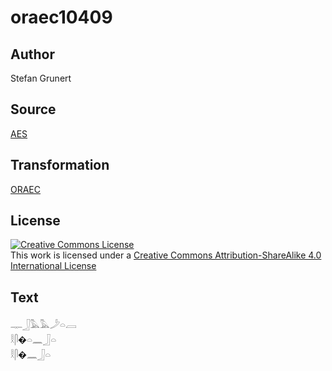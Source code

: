 # oraec10409

## Author

Stefan Grunert

## Source

[AES](https://github.com/simondschweitzer/aes)

## Transformation

[ORAEC](https://oraec.github.io/)

## License

<a rel="license" href="http://creativecommons.org/licenses/by-sa/4.0/"><img alt="Creative Commons License" style="border-width:0" src="https://i.creativecommons.org/l/by-sa/4.0/88x31.png" /></a><br />This work is licensed under a <a rel="license" href="http://creativecommons.org/licenses/by-sa/4.0/">Creative Commons Attribution-ShareAlike 4.0 International License</a>

## Text

𓊃𓃀𓅓𓅓𓌳𓏏𓐙<br>
𓎛𓋴�𓏏𓈖𓃀𓏏<br>
𓎛𓋴�𓈖𓃀𓏏<br>
